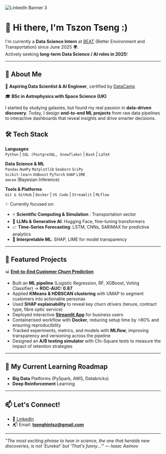 ![LinkedIn Banner 3](https://github.com/user-attachments/assets/882dbdfc-ccd1-445f-831a-359603d8e2dd)
# 👋 Hi there, I'm Tszon Tseng :)

I'm currently a **Data Science Intern** at [BEAT](https://www.beatzero.co.uk/) (Better Environment and Transportation) since June 2025 🌍.  
Actively seeking **long-term Data Science / AI roles in 2025**!

---

## 🚀 About Me

🎯 **Aspiring Data Scientist & AI Engineer**, certified by [DataCamp](https://www.datacamp.com/certificate/AEDS0014305898265)  

🎓 **BSc in Astrophysics with Space Science (UK)**

I started by studying galaxies, but found my real passion in **data-driven discovery**. Today, I design **end-to-end ML projects** from raw data pipelines to interactive dashboards that reveal insights and drive smarter decisions.  

## 🛠️ Tech Stack

**Languages**  
`Python` | `SQL (PostgreSQL, Snowflake)` | `Bash` | `LaTeX`

**Data Science & ML**  
`Pandas` `NumPy` `Matplotlib` `Seaborn` `SciPy`  
`Scikit-learn` `XGBoost` `PyTorch` `SHAP` `LIME`  
`emcee` (Bayesian Inference)

**Tools & Platforms**  
`Git & GitHub` | `Docker` | `VS Code` | `Streamlit` | `MLflow`

✨ Currently focused on:
- ⚡ **Scientific Computing & Simulation** : Transportation sector
- 🧠 **LLMs & Generative AI**: Hugging Face, fine-tuning transformers  
- 📈 **Time-Series Forecasting**: LSTM, CNNs, SARIMAX for predictive analytics  
- 🔎 **Interpretable ML**: SHAP, LIME for model transparency  

---

## 📂 Featured Projects

📊 **[End-to-End Customer Churn Prediction](https://github.com/Tszon/End-to-End_DS_ML_Project)**  
- Built an **ML pipeline** (Logistic Regression, RF, XGBoost, Voting Classifier) → **ROC-AUC: 0.87**  
- Applied **KMeans & HDBSCAN clustering** with UMAP to segment customers into actionable personas  
- Used **SHAP explainability** to reveal key churn drivers (tenure, contract type, fibre optic service)  
- Deployed interactive **[Streamlit App](https://tszontseng-telco-end2end-customer-churn-project.streamlit.app/)** for business users  
- Containerised workflow with **Docker**, reducing setup time by >80% and ensuring reproducibility  
- Tracked experiments, metrics, and models with **MLflow**, improving transparency and versioning across the pipeline  
- Designed an **A/B testing simulator** with Chi-Square tests to measure the impact of retention strategies  
---

## 🌱 My Current Learning Roadmap
- **Big Data** Platforms (PySpark, AWS, Databricks)  
- **Deep Reinforcement** Learning  

---

## 📫 Let's Connect!

- 💼 [LinkedIn](https://www.linkedin.com/in/tszon-tseng-a381aa297/)  
- 📬 Email: **tsenghintsz@gmail.com**  

---

*"The most exciting phrase to hear in science, the one that heralds new discoveries, is not 'Eureka!' but 'That's funny...'" — Isaac Asimov*  

